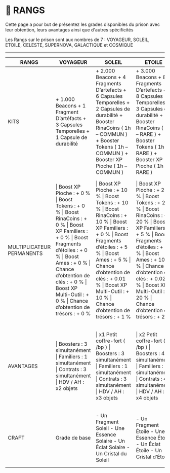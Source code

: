 # 👑 RANGS

Cette page a pour but de présentez les grades disponibles du prison avec leur obtention, leurs avantages ainsi que d'autres spécificités

Les Rangs sur le prison sont aux nombres de 7 : VOYAGEUR, SOLEIL, ETOILE, CELESTE, SUPERNOVA, GALACTIQUE et COSMIQUE

------------------------------------------------------------------
| RANGS                     | VOYAGEUR                                                                                                                                                                                                                                                                               | SOLEIL                                                                                                                                                                                                                                                                                        | ETOILE                                                                                                                                                                                                                                                                                          | CELESTE                                                                                                                                                                                                                                                                                          | SUPERNOVA                                                                                                                                                                                                                                                                                        | GALACTIQUE                                                                                                                                                                                                                                                                                       | COSMIQUE                                                                                                                                                                                                                                                                                             |
|---------------------------|----------------------------------------------------------------------------------------------------------------------------------------------------------------------------------------------------------------------------------------------------------------------------------------|-----------------------------------------------------------------------------------------------------------------------------------------------------------------------------------------------------------------------------------------------------------------------------------------------|-------------------------------------------------------------------------------------------------------------------------------------------------------------------------------------------------------------------------------------------------------------------------------------------------|--------------------------------------------------------------------------------------------------------------------------------------------------------------------------------------------------------------------------------------------------------------------------------------------------|--------------------------------------------------------------------------------------------------------------------------------------------------------------------------------------------------------------------------------------------------------------------------------------------------|--------------------------------------------------------------------------------------------------------------------------------------------------------------------------------------------------------------------------------------------------------------------------------------------------|------------------------------------------------------------------------------------------------------------------------------------------------------------------------------------------------------------------------------------------------------------------------------------------------------|
| KITS                      |  + 1.000 Beacons + 1 Fragment D’artéfacts + 3 Capsules Temporelles + 1 Capsule de durabilité                                                                                                                                                                                           |  + 2.000 Beacons + 4 Fragments D’artefacts + 6 Capsules Temporelles + 2 Capsules de durabilité + Booster RinaCoins ( 1h – COMMUN ) + Booster Tokens ( 1h – COMMUN ) + Booster XP Pioche ( 1h – COMMUN )                                                                                       |  + 3.000 Beacons + 8 Fragments D’artefacts + 8 Capsules Temporelles + 3 Capsules de durabilité + Booster RinaCoins ( 1h – RARE ) + Booster Tokens ( 1h – RARE ) + Booster XP Pioche ( 1h – RARE )                                                                                               |  + 5.000 Beacons + 12 Fragments D’artefacts + 12 Capsules Temporelles + 5 Capsules de durabilité + Booster RinaCoins ( 1h – EPIQUE ) + Booster Tokens ( 1h – EPIQUE ) + Booster XP Pioche ( 1h – EPIQUE )                                                                                        |  + 6.000 Beacons + 16 Fragments D’artefacts + 16 Capsules Temporelles + 7 Capsules de durabilité + Booster RinaCoins ( 1h – LEGENDAIRE ) + Booster Tokens ( 1h – LEGENDAIRE ) + Booster XP Pioche ( 1h – LEGENDAIRE )                                                                            |  + 8.000 Beacons + 20 Fragments D’artefacts + 20 Capsules Temporelles + 10 Capsules de durabilité + Booster RinaCoins ( 1h – MYTHIQUE ) + Booster Tokens ( 1h – MYTHIQUE ) + Booster XP Pioche ( 1h – MYTHIQUE )                                                                                 |  + 10.000 Beacons + 25 Fragments D’artefacts + 24 Capsules Temporelles + 15 Capsules de durabilité + Booster RinaCoins ( 1h – PRIMORDIAL ) + Booster Tokens ( 1h – PRIMORDIAL ) + Booster XP Pioche ( 1h – PRIMORDIAL )                                                                              |
| MULTIPLICATEUR PERMANENTS | \| Boost XP Pioche : + 0 % \| Boost Tokens : + 0 % \| Boost RinaCoins : + 0 % \| Boost XP Familiers : + 0 % \| Boost Fragments d’étoiles : + 0 % \| Boost Ames : + 0 % \| Chance d’obtention de clés : + 0 %  \| Boost XP Multi-Outil : + 0 % \| Chance d’obtention de trésors : + 0 % | \| Boost XP Pioche : + 10 % \| Boost Tokens : + 10 % \| Boost RinaCoins : + 10 % \| Boost XP Familiers : + 0 % \| Boost Fragments d’étoiles : + 5 % \| Boost Ames : + 5 % \| Chance d’obtention de clés : + 0.01 %  \| Boost XP Multi-Outil : + 10 % \| Chance d’obtention de trésors : + 1 % | \| Boost XP Pioche : + 20 % \| Boost Tokens : + 20 % \| Boost RinaCoins : + 20 % \| Boost XP Familiers : + 5 % \| Boost Fragments d’étoiles : + 10 % \| Boost Ames : + 10 % \| Chance d’obtention de clés : + 0.02 %  \| Boost XP Multi-Outil : + 20 % \| Chance d’obtention de trésors : + 2 % | \| Boost XP Pioche : + 30 % \| Boost Tokens : + 30 % \| Boost RinaCoins : + 30 % \| Boost XP Familiers : + 10 % \| Boost Fragments d’étoiles : + 15 % \| Boost Ames : + 15 % \| Chance d’obtention de clés : + 0.03 %  \| Boost XP Multi-Outil : + 30 % \| Chance d’obtention de trésors : + 3 % | \| Boost XP Pioche : + 40 % \| Boost Tokens : + 40 % \| Boost RinaCoins : + 40 % \| Boost XP Familiers : + 15 % \| Boost Fragments d’étoiles : + 20 % \| Boost Ames : + 20 % \| Chance d’obtention de clés : + 0.04 %  \| Boost XP Multi-Outil : + 40 % \| Chance d’obtention de trésors : + 4 % | \| Boost XP Pioche : + 50 % \| Boost Tokens : + 50 % \| Boost RinaCoins : + 50 % \| Boost XP Familiers : + 20 % \| Boost Fragments d’étoiles : + 25 % \| Boost Ames : + 25 % \| Chance d’obtention de clés : + 0.05 %  \| Boost XP Multi-Outil : + 50 % \| Chance d’obtention de trésors : + 5 % | \| Boost XP Pioche : + 100 % \| Boost Tokens : + 100 % \| Boost RinaCoins : + 100 % \| Boost XP Familiers : + 25 % \| Boost Fragments d’étoiles : + 30 % \| Boost Ames : + 30 % \| Chance d’obtention de clés : + 0.06 %  \| Boost XP Multi-Outil : + 100 % \| Chance d’obtention de trésors : + 6 % |
| AVANTAGES                 | \| Boosters : 3 simultanément \| Familiers : 1 simultanément \| Contrats : 3 simultanément  \| HDV / AH : x2 objets                                                                                                                                                                    | \| x1 Petit coffre-fort ( /bp ) \| Boosters : 3 simultanément \| Familiers : 1 simultanément \| Contrats : 3 simultanément  \| HDV / AH : x3 objets                                                                                                                                           | \| x2 Petit coffre-fort ( /bp ) \| Boosters : 4 simultanément \| Familiers : 1 simultanément \| Contrats :  4 simultanément  \| HDV / AH : x4 objets                                                                                                                                            | \| x3 Petit coffre-fort ( /bp ) \| Boosters : 5 simultanément \| Familiers : 2 simultanément \| Contrats : 5 simultanément  \| HDV / AH : x5 objets                                                                                                                                              | \| x4 Petit coffre-fort ( /bp ) \| Boosters : 6 simultanément \| Familiers : 2 simultanément \| Contrats : 8 simultanément  \| HDV / AH : x10 objets                                                                                                                                             | \| x4 Petit coffre-fort ( /bp ) \| x1 Méga coffre-fort ( /bp ) \| Boosters : 8 simultanément \| Familiers : 3 simultanément \| Contrats : 9 simultanément  \| HDV / AH : x15 objets                                                                                                              | \| x4 Petit coffre-fort ( /bp ) \| x2 Méga coffre-fort ( /bp ) \| Boosters : 10 simultanément \| Familiers : 3 simultanément \| Contrats : 10 simultanément  \| HDV / AH : x20 objets                                                                                                                |
| CRAFT                     | Grade de base                                                                                                                                                                                                                                                                          | - Un Fragment Soleil - Une Essence Solaire - Un Éclat Solaire - Un Cristal du Soleil                                                                                                                                                                                                          | - Un Fragment Étoile - Une Essence Étoile - Un Éclat Étoile - Un Cristal d’Étoile                                                                                                                                                                                                               | - Un Fragment Céleste - Une Essence Céleste - Un Éclat Céleste - Un Cristal Céleste                                                                                                                                                                                                              | - Un Fragment Supernova - Une Essence Supernova - Un Éclat Supernova - Un Cristal Supernova                                                                                                                                                                                                      | - Un Fragment Galactique - Une Essence Galactique - Un Éclat Galactique - Un Cristal Galactique                                                                                                                                                                                                  | - Un Fragment Cosmique - Une Essence Cosmique - Un Éclat Cosmique - Un Cristal Cosmique                                                                                                                                                                                                              |




